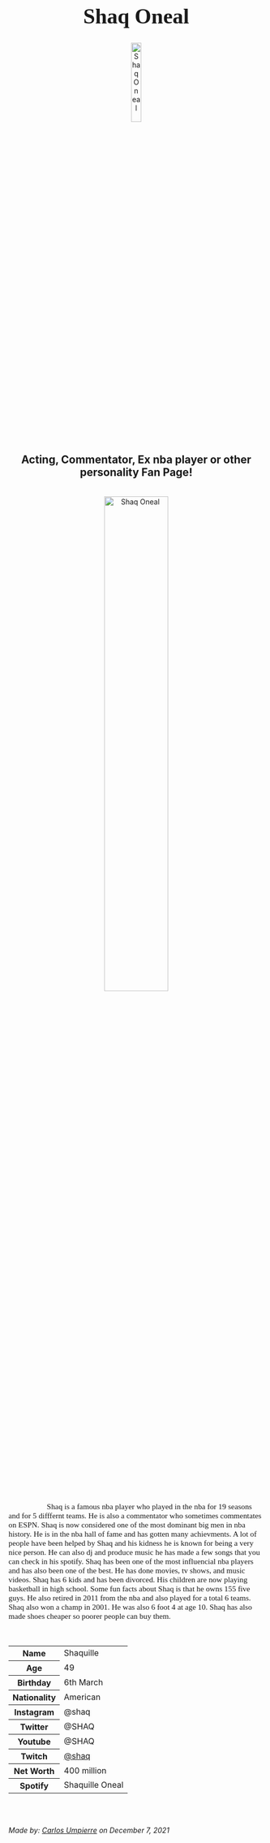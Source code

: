 
<h1 style="font-family:Brush Script MT; font-size:300%;" align="center" > <b> Shaq Oneal </b></h1>

<div align="center">
    <img    src="https://www.novexbiotech.com/staticcontent/novexbiotech.com/images/shaq-after.jpg"
            title="Shaq Oneal"
            width="20%"
            height="20%" 
            />
</div>

<h2 align="center" > Acting, Commentator, Ex nba player or other personality Fan Page!</h2>

<br>

<div align="center">
    <img    src="https://i.pinimg.com/originals/c2/a0/29/c2a029b1930739f6ee157541bc040b6e.jpg"
            title="Shaq Oneal"
            width="50%"
            height="50%" 
            />
</div>


<br>
<p style = "text-indent: 2cm; font-family: Comic Sans MS; font-size:110%">
  Shaq is a famous nba player who played in the nba for 19 seasons and for 5 difffernt teams. He is also a commentator who sometimes commentates on ESPN. Shaq is now considered one of the most dominant big men in nba history. He is in the nba hall of fame and has gotten many achievments.
  A lot of people have been helped by Shaq and his kidness he is known for being a very nice person.
   He can also dj and produce music he has made a few songs that you can check in his spotify. Shaq has been one of the most influencial nba players and has also been one of the best. He has done movies, tv shows, and music videos. Shaq has 6 kids and has been divorced. His children are now playing basketball in high school.
  Some fun facts about Shaq is that he owns 155 five guys. He also retired in 2011 from the nba and also played for a total 6 teams. Shaq also won a champ in 2001. He was also 6 foot 4 at age 10. Shaq has also made shoes cheaper so poorer people can buy them.
    

 </p>


<br>


<table>
    <tr>
        <th>Name</th>
        <td>Shaquille</td>
    </tr>
    <tr>
        <th>Age</th>
        <td>49</td>
    </tr>
    <tr>
        <th>Birthday</th>
        <td>6th March</td>
    </tr>
        <tr>
        <th>Nationality</th>
        <td>American</td>
    </tr>
    <tr>
        <th>Instagram</th>
        <td>@shaq</td>
    </tr>
    <tr>
        <th>Twitter</th>
        <td>@SHAQ</td>
    </tr>
    <tr>
        <th>Youtube</th>
        <td>@SHAQ</td>
    </tr>
    <tr>
        <th>Twitch</th>
        <td><a href="https://www.twitch.tv/shaq"> @shaq </a></td>
    </tr>
   <tr>
      <th>Net Worth</th>
        <td> 400 million</td>
      </tr>
  <tr>
     <th>Spotify</th>
        <td>Shaquille Oneal</td>
    
</table>


<br><br>

<p>
    <i>Made by: <u>Carlos Umpierre</u> on December 7, 2021</i>
</p>
